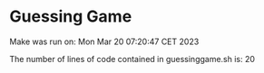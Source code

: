 # Guessing Game
Make was run on: Mon Mar 20 07:20:47 CET 2023

The number of lines of code contained in guessinggame.sh is: 20
